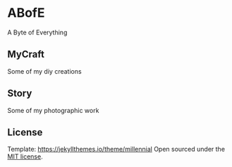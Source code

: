 # ABofE

A Byte of Everything

<!-- ## News

News I'm interested in, maybe you are too -->

## MyCraft

Some of my diy creations

## Story

Some of my photographic work

## License

Template: https://jekyllthemes.io/theme/millennial
Open sourced under the [MIT license](https://github.com/LeNPaul/Millennial/blob/gh-pages/LICENSE.md).
